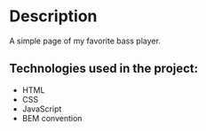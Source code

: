 # Description

A simple page of my favorite bass player.

## Technologies used in the project:

- HTML
- CSS
- JavaScript
- BEM convention
